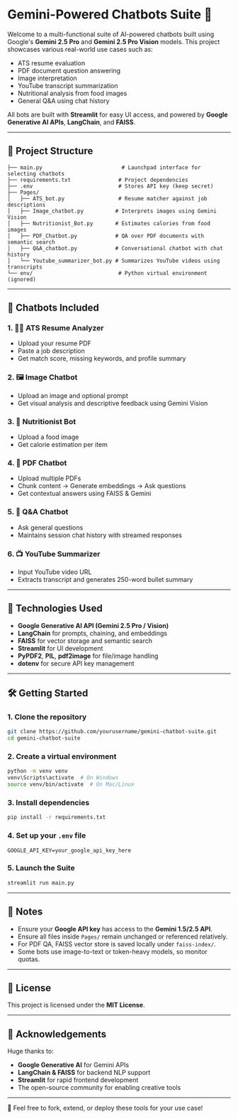# Gemini-Powered Chatbots Suite 🤖

Welcome to a multi-functional suite of AI-powered chatbots built using Google's **Gemini 2.5 Pro** and **Gemini 2.5 Pro Vision** models. This project showcases various real-world use cases such as:
- ATS resume evaluation
- PDF document question answering
- Image interpretation
- YouTube transcript summarization
- Nutritional analysis from food images
- General Q&A using chat history

All bots are built with **Streamlit** for easy UI access, and powered by **Google Generative AI APIs**, **LangChain**, and **FAISS**.

---

## 📁 Project Structure

```
├── main.py                         # Launchpad interface for selecting chatbots
├── requirements.txt               # Project dependencies
├── .env                           # Stores API key (keep secret)
├── Pages/
│   ├── ATS_bot.py                 # Resume matcher against job descriptions
│   ├── Image_chatbot.py          # Interprets images using Gemini Vision
│   ├── Nutritionist_Bot.py       # Estimates calories from food images
│   ├── PDF_Chatbot.py            # QA over PDF documents with semantic search
│   ├── Q&A_chatbot.py            # Conversational chatbot with chat history
│   └── Youtube_summarizer_bot.py # Summarizes YouTube videos using transcripts
└── env/                           # Python virtual environment (ignored)
```

---

## 🤖 Chatbots Included

### 1. 🧑‍💼 ATS Resume Analyzer
- Upload your resume PDF
- Paste a job description
- Get match score, missing keywords, and profile summary

### 2. 🖼️ Image Chatbot
- Upload an image and optional prompt
- Get visual analysis and descriptive feedback using Gemini Vision

### 3. 🥗 Nutritionist Bot
- Upload a food image
- Get calorie estimation per item

### 4. 📄 PDF Chatbot
- Upload multiple PDFs
- Chunk content → Generate embeddings → Ask questions
- Get contextual answers using FAISS & Gemini

### 5. 💬 Q&A Chatbot
- Ask general questions
- Maintains session chat history with streamed responses

### 6. 📺 YouTube Summarizer
- Input YouTube video URL
- Extracts transcript and generates 250-word bullet summary

---

## 🧠 Technologies Used

- **Google Generative AI API (Gemini 2.5 Pro / Vision)**
- **LangChain** for prompts, chaining, and embeddings
- **FAISS** for vector storage and semantic search
- **Streamlit** for UI development
- **PyPDF2**, **PIL**, **pdf2image** for file/image handling
- **dotenv** for secure API key management

---

## 🛠️ Getting Started

### 1. Clone the repository
```bash
git clone https://github.com/yourusername/gemini-chatbot-suite.git
cd gemini-chatbot-suite
```

### 2. Create a virtual environment
```bash
python -m venv venv
venv\Scripts\activate  # On Windows
source venv/bin/activate  # On Mac/Linux
```

### 3. Install dependencies
```bash
pip install -r requirements.txt
```

### 4. Set up your `.env` file
```env
GOOGLE_API_KEY=your_google_api_key_here
```

### 5. Launch the Suite
```bash
streamlit run main.py
```

---

## 📌 Notes

- Ensure your **Google API key** has access to the **Gemini 1.5/2.5 API**.
- Ensure all files inside `Pages/` remain unchanged or referenced relatively.
- For PDF QA, FAISS vector store is saved locally under `faiss-index/`.
- Some bots use image-to-text or token-heavy models, so monitor quotas.

---

## 📄 License
This project is licensed under the **MIT License**.

---

## 🙌 Acknowledgements

Huge thanks to:
- **Google Generative AI** for Gemini APIs
- **LangChain & FAISS** for backend NLP support
- **Streamlit** for rapid frontend development
- The open-source community for enabling creative tools

---

🎯 Feel free to fork, extend, or deploy these tools for your use case!
